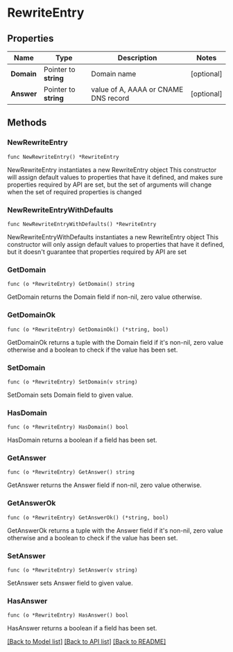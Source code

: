 # RewriteEntry

## Properties

Name | Type | Description | Notes
------------ | ------------- | ------------- | -------------
**Domain** | Pointer to **string** | Domain name | [optional] 
**Answer** | Pointer to **string** | value of A, AAAA or CNAME DNS record | [optional] 

## Methods

### NewRewriteEntry

`func NewRewriteEntry() *RewriteEntry`

NewRewriteEntry instantiates a new RewriteEntry object
This constructor will assign default values to properties that have it defined,
and makes sure properties required by API are set, but the set of arguments
will change when the set of required properties is changed

### NewRewriteEntryWithDefaults

`func NewRewriteEntryWithDefaults() *RewriteEntry`

NewRewriteEntryWithDefaults instantiates a new RewriteEntry object
This constructor will only assign default values to properties that have it defined,
but it doesn't guarantee that properties required by API are set

### GetDomain

`func (o *RewriteEntry) GetDomain() string`

GetDomain returns the Domain field if non-nil, zero value otherwise.

### GetDomainOk

`func (o *RewriteEntry) GetDomainOk() (*string, bool)`

GetDomainOk returns a tuple with the Domain field if it's non-nil, zero value otherwise
and a boolean to check if the value has been set.

### SetDomain

`func (o *RewriteEntry) SetDomain(v string)`

SetDomain sets Domain field to given value.

### HasDomain

`func (o *RewriteEntry) HasDomain() bool`

HasDomain returns a boolean if a field has been set.

### GetAnswer

`func (o *RewriteEntry) GetAnswer() string`

GetAnswer returns the Answer field if non-nil, zero value otherwise.

### GetAnswerOk

`func (o *RewriteEntry) GetAnswerOk() (*string, bool)`

GetAnswerOk returns a tuple with the Answer field if it's non-nil, zero value otherwise
and a boolean to check if the value has been set.

### SetAnswer

`func (o *RewriteEntry) SetAnswer(v string)`

SetAnswer sets Answer field to given value.

### HasAnswer

`func (o *RewriteEntry) HasAnswer() bool`

HasAnswer returns a boolean if a field has been set.


[[Back to Model list]](../README.md#documentation-for-models) [[Back to API list]](../README.md#documentation-for-api-endpoints) [[Back to README]](../README.md)


